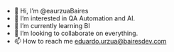 - 👋 Hi, I’m @eaurzuaBaires
- 👀 I’m interested in QA Automation and AI.
- 🌱 I’m currently learning BI
- 💞️ I’m looking to collaborate on everything.
- 📫 How to reach me eduardo.urzua@bairesdev.com

<!---
eaurzuaBaires/eaurzuaBaires is a ✨ special ✨ repository because its `README.md` (this file) appears on your GitHub profile.
You can click the Preview link to take a look at your changes.
--->
